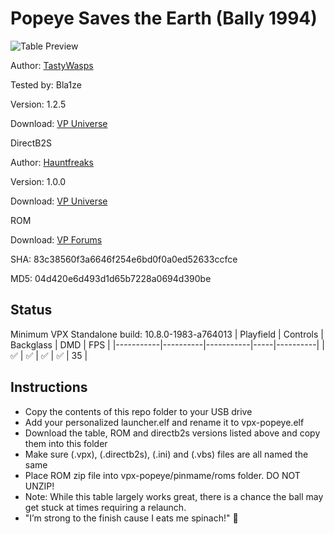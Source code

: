 # Popeye Saves the Earth (Bally 1994)

![Table Preview](https://github.com/Bla1ze/vpx-images/blob/main/vpx-popeye.png)

Author: [TastyWasps](https://vpuniverse.com/profile/44724-tastywasps/)  

Tested by: Bla1ze

Version: 1.2.5

Download: [VP Universe](https://vpuniverse.com/files/file/16143-popeye-saves-the-earth-bally-1994/)

DirectB2S

Author: [Hauntfreaks](https://vpuniverse.com/profile/5216-hauntfreaks/) 

Version: 1.0.0

Download: [VP Universe](https://vpuniverse.com/files/file/12498-popeye-saves-the-earth-bally-1994-b2s-with-full-dmd/)

ROM

Download: [VP Forums](https://www.vpforums.org/index.php?app=downloads&showfile=1272)

SHA: 83c38560f3a6646f254e6bd0f0a0ed52633ccfce

MD5: 04d420e6d493d1d65b7228a0694d390be

## Status 

Minimum VPX Standalone build: 10.8.0-1983-a764013
| Playfield | Controls | Backglass | DMD | FPS | 
|-----------|----------|-----------|-----|----------|
| :white_check_mark: | :white_check_mark: | :white_check_mark: | :white_check_mark: | 35 |

## Instructions

- Copy the contents of this repo folder to your USB drive
- Add your personalized launcher.elf and rename it to vpx-popeye.elf
- Download the table, ROM and directb2s versions listed above and copy them into this folder
- Make sure (.vpx), (.directb2s), (.ini) and (.vbs) files are all named the same
- Place ROM zip file into vpx-popeye/pinmame/roms folder. DO NOT UNZIP!
- Note: While this table largely works great, there is a chance the ball may get stuck at times requiring a relaunch. 
- "I’m strong to the finish cause I eats me spinach!" :muscle:
